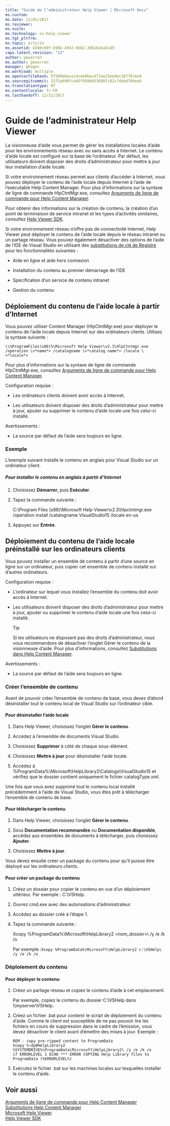 ```yaml
---
title: "Guide de l’administrateur Help Viewer │ Microsoft Docs"
ms.custom: 
ms.date: 11/01/2017
ms.reviewer: 
ms.suite: 
ms.technology: vs-help-viewer
ms.tgt_pltfrm: 
ms.topic: article
ms.assetid: 4340c69f-b96b-4932-bb82-38b16a5ab149
caps.latest.revision: "13"
author: gewarren
ms.author: gewarren
manager: ghogen
ms.workload: multiple
ms.openlocfilehash: 5f509b0ace14c4e0becd714e25ee9ec26770c6e9
ms.sourcegitcommit: 32f1a690fc445f9586d53698fc82c7debd784eeb
ms.translationtype: HT
ms.contentlocale: fr-FR
ms.lasthandoff: 12/22/2017
---
```

# <a name="help-viewer-administrator-guide"></a>Guide de l’administrateur Help Viewer
La visionneuse d’aide vous permet de gérer les installations locales d’aide pour les environnements réseau avec ou sans accès à Internet. Le contenu d’aide locale est configuré sur la base de l’ordinateur. Par défaut, les utilisateurs doivent disposer des droits d’administrateur pour mettre à jour leur installation d’aide locale.  
  
Si votre environnement réseau permet aux clients d’accéder à Internet, vous pouvez déployer le contenu de l’aide locale depuis Internet à l’aide de l’exécutable Help Content Manager. Pour plus d’informations sur la syntaxe de ligne de commande HlpCtntMgr.exe, consultez [Arguments de ligne de commande pour Help Content Manager](../ide/command-line-arguments-for-the-help-content-manager.md).

Pour obtenir des informations sur la création de contenu, la création d’un point de terminaison de service intranet et les types d’activités similaires, consultez [Help Viewer SDK](../extensibility/internals/microsoft-help-viewer-sdk.md).  
  
Si votre environnement réseau n’offre pas de connectivité Internet, Help Viewer peut déployer le contenu de l’aide locale depuis le réseau intranet ou un partage réseau. Vous pouvez également désactiver des options de l’aide de l’IDE de Visual Studio en utilisant des [substitutions de clé de Registre](../ide/help-content-manager-overrides.md) pour les fonctionnalités suivantes :

- Aide en ligne et aide hors connexion

- Installation du contenu au premier démarrage de l’IDE

- Spécification d’un service de contenu intranet

- Gestion du contenu 
  
## <a name="deploying-local-help-content-from-the-internet"></a>Déploiement du contenu de l’aide locale à partir d’Internet  
Vous pouvez utiliser Content Manager (HlpCtntMgr.exe) pour déployer le contenu de l’aide locale depuis Internet sur des ordinateurs clients. Utilisez la syntaxe suivante :  
  
```
\\%ProgramFiles(x86)%\Microsoft Help Viewer\v2.3\HlpCtntmgr.exe /operation \<*name*> /catalogname \<*catalog name*> /locale \<*locale*>
```
  
Pour plus d’informations sur la syntaxe de ligne de commande HlpCtntMgr.exe, consultez [Arguments de ligne de commande pour Help Content Manager](../ide/command-line-arguments-for-the-help-content-manager.md).  
  
Configuration requise :  
  
-   Les ordinateurs clients doivent avoir accès à Internet.  
  
-   Les utilisateurs doivent disposer des droits d’administrateur pour mettre à jour, ajouter ou supprimer le contenu d’aide locale une fois celui-ci installé.  
  
 Avertissements :  
  
-   La source par défaut de l’aide sera toujours en ligne.
  
### <a name="example"></a>Exemple  
L’exemple suivant installe le contenu en anglais pour Visual Studio sur un ordinateur client.  
  
##### <a name="to-install-english-content-from-the-internet"></a>Pour installer le contenu en anglais à partir d’Internet  
  
1.  Choisissez **Démarrer**, puis **Exécuter**.  
  
2.  Tapez la commande suivante :  
  
     C:\Program Files (x86)\Microsoft Help Viewer\v2.3\hlpctntmgr.exe /operation install /catalogname VisualStudio15 /locale en-us  
  
3.  Appuyez sur **Entrée**.  
  
## <a name="deploying-pre-installed-local-help-content-on-client-computers"></a>Déploiement du contenu de l’aide locale préinstallé sur les ordinateurs clients
Vous pouvez installer un ensemble de contenu à partir d’une source en ligne sur un ordinateur, puis copier cet ensemble de contenu installé sur d’autres ordinateurs.  
  
Configuration requise :  
  
-   L’ordinateur sur lequel vous installez l’ensemble du contenu doit avoir accès à Internet.  
  
-   Les utilisateurs doivent disposer des droits d’administrateur pour mettre à jour, ajouter ou supprimer le contenu d’aide locale une fois celui-ci installé.  
  
    > [!TIP]
    >  Si les utilisateurs ne disposent pas des droits d’administrateur, nous vous recommandons de désactiver l’onglet Gérer le contenu de la visionneuse d’aide. Pour plus d’informations, consultez [Substitutions dans Help Content Manager](../ide/help-content-manager-overrides.md).  
  
Avertissements :
  
-   La source par défaut de l’aide sera toujours en ligne.
  
### <a name="create-the-content-set"></a>Créer l’ensemble de contenu  
Avant de pouvoir créer l’ensemble de contenu de base, vous devez d’abord désinstaller tout le contenu local de Visual Studio sur l’ordinateur cible.  
  
#### <a name="to-uninstall-local-help"></a>Pour désinstaller l’aide locale  
  
1.  Dans Help Viewer, choisissez l’onglet **Gérer le contenu**.  
  
2.  Accédez à l’ensemble de documents Visual Studio.  
  
3.  Choisissez **Supprimer** à côté de chaque sous-élément.  
  
4.  Choisissez **Mettre à jour** pour désinstaller l’aide locale.
  
5.  Accédez à %ProgramData%\Microsoft\HelpLibrary2\Catalogs\VisualStudio15 et vérifiez que le dossier contient uniquement le fichier catalogType.xml.  
  
 Une fois que vous avez supprimé tout le contenu local installé précédemment à l’aide de Visual Studio, vous êtes prêt à télécharger l’ensemble de contenu de base.  
  
#### <a name="to-download-the-content"></a>Pour télécharger le contenu  
  
1.  Dans Help Viewer, choisissez l’onglet **Gérer le contenu**.  
  
2.  Sous **Documentation recommandée** ou **Documentation disponible**, accédez aux ensembles de documents à télécharger, puis choisissez **Ajouter**.  
  
3.  Choisissez **Mettre à jour**.  
  
 Vous devez ensuite créer un package du contenu pour qu’il puisse être déployé sur les ordinateurs clients.  
  
#### <a name="to-package-the-content"></a>Pour créer un package du contenu  
  
1.  Créez un dossier pour copier le contenu en vue d’un déploiement ultérieur. Par exemple : C:\VSHelp.  
  
2.  Ouvrez cmd.exe avec des autorisations d’administrateur.  
  
3.  Accédez au dossier créé à l’étape 1.  
  
4.  Tapez la commande suivante :  
  
     Xcopy %ProgramData%\Microsoft\HelpLibrary2 \<*nom_dossier*>\ /y /e /k /o  
  
     Par exemple :`Xcopy %ProgramData%\Microsoft\HelpLibrary2 c:\VSHelp\ /y /e /k /o`  
  
### <a name="deploying-the-content"></a>Déploiement du contenu  
  
#### <a name="to-deploy-the-content"></a>Pour déployer le contenu  
  
1.  Créez un partage réseau et copiez le contenu d’aide à cet emplacement.  
  
     Par exemple, copiez le contenu du dossier C:\VSHelp dans \\\myserver\VSHelp.  
  
2.  Créez un fichier .bat pour contenir le script de déploiement du contenu d’aide. Comme le client est susceptible de ne pas pouvoir lire les fichiers en cours de suppression dans le cadre de l’émission, vous devez désactiver le client avant d’émettre des mises à jour. Exemple :  
  
    ```  
    REM - copy pre-ripped content to ProgramData  
    Xcopy %~dp0HelpLibrary2 %SYSTEMDRIVE%\ProgramData\Microsoft\HelpLibrary2\ /y /e /k /o  
    if ERRORLEVEL 1 ECHO *** ERROR COPYING Help Library files to ProgramData (%ERRORLEVEL%)
    ```  
  
3.  Exécutez le fichier .bat sur les machines locales sur lesquelles installer le contenu d’aide.  
  
## <a name="see-also"></a>Voir aussi
[Arguments de ligne de commande pour Help Content Manager](../ide/command-line-arguments-for-the-help-content-manager.md)  
[Substitutions Help Content Manager](../ide/help-content-manager-overrides.md)  
[Microsoft Help Viewer](../ide/microsoft-help-viewer.md)  
[Help Viewer SDK](../extensibility/internals/microsoft-help-viewer-sdk.md)